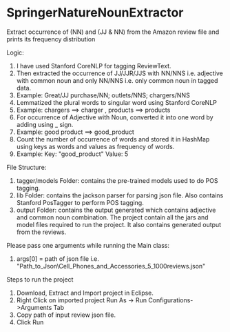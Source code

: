 # SpringerNatureNounExtractor
Extract occurrence of (NN) and (JJ &amp; NN) from the Amazon review file and prints its frequency distribution

Logic:

1. I have used Stanford CoreNLP for tagging ReviewText.
2. Then extracted the occurrence of JJ/JJR/JJS with NN/NNS i.e. adjective with common noun and only NN/NNS i.e. only common noun in tagged data.
3. Example: Great/JJ purchase/NN; outlets/NNS; chargers/NNS
4. Lemmatized the plural words to singular word using Stanford CoreNLP
5. Example: chargers ==> charger , products ==> products
6. For occurrence of Adjective with Noun, converted it into one word by adding using _ sign.
7. Example: good product ==> good_product
8. Count the number of occurrence of words and stored it in HashMap using keys as words and values as frequency of words.
9. Example: Key: "good_product" Value: 5


File Structure:

1. tagger/models Folder: contains the pre-trained models used to do POS tagging.
2. lib Folder: contains the jackson parser for parsing json file. Also contains Stanford PosTagger to perform POS tagging.
3. output Folder: contains the output generated which contains adjective and common noun combination. The project contain all the jars and model files required to run the project. It also contains generated output from the reviews.


Please pass one arguments while running the Main class:
1. args[0] = path of json file i.e. "Path_to_Json\Cell_Phones_and_Accessories_5_1000reviews.json"


Steps to run the project

1. Download, Extract and Import project in Eclipse.
2. Right Click on imported project Run As -> Run Configurations->Arguments Tab
3. Copy path of input review json file.
4. Click Run
